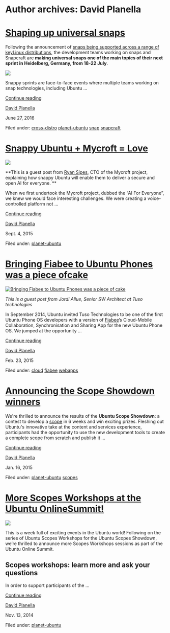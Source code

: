 





# Author archives: David Planella





#  [Shaping up universal snaps](/en/blog/2016/07/04/shaping-universal-snaps/)

Following the announcement of [snaps being supported across a range of keyLinux distributions](https://insights.ubuntu.com/2016/06/14/universal-snap-packages-launch-on-multiple-linux-distros), the development teams working on
snaps and Snapcraft are **making universal snaps one of the main topics of
their next sprint in Heidelberg, Germany, from 18-22 July**.

![](https://assets.ubuntu.com/v1/bb7f0c54-snaps-hero%403x.png)

Snappy sprints are face-to-face events where multiple teams working on snap
technologies, including Ubuntu ...

[Continue reading](/en/blog/2016/07/04/shaping-universal-snaps/)

[David Planella](/en/blog/authors/dpm/)

June 27, 2016

Filed under: [cross-distro](/en/blog/tags/cross-distro/) [planet-ubuntu](/en/blog/tags/planet-ubuntu/) [snap](/en/blog/tags/snap/)
[snapcraft](/en/blog/tags/snapcraft/)

#  [Snappy Ubuntu + Mycroft = Love](/en/blog/2015/09/04/snappy-ubuntu-mycroft-love/)

![](/static/devportal_uploaded/dbd77d6e-c22c-4e55-b399-337654344539-7b843660-3cb2-407b-83d0-be97c1b92ad8-media/2015/09/04/mycroft_in_love.gif)

**This is a guest post from [Ryan Sipes](https://plus.google.com/+RyanSipes/), CTO of the Mycroft project, explaining how snappy Ubuntu will enable them to deliver a secure and open AI for everyone. **

When we first undertook the Mycroft project, dubbed the “AI For Everyone”, we
knew we would face interesting challenges. We were creating a voice-controlled
platform not ...

[Continue reading](/en/blog/2015/09/04/snappy-ubuntu-mycroft-love/)

[David Planella](/en/blog/authors/dpm/)

Sept. 4, 2015

Filed under: [planet-ubuntu](/en/blog/tags/planet-ubuntu/)

#  [Bringing Fiabee to Ubuntu Phones was a piece ofcake](/en/blog/2015/02/23/bringing-fiabee-ubuntu-phones-was-piece-cake/)

[ ![Bringing Fiabee to Ubuntu Phones was a piece of cake](/static/devportal_uploaded/0d77755a-a4dd-4b09-846d-c60d49e9677f-uploads/zinnia/fiabee-ubuntu.png)
](/en/blog/2015/02/23/bringing-fiabee-ubuntu-phones-was-piece-cake/)

_This is a guest post from Jordi Allue, Senior SW Architect at Tuso
technologies_

In September 2014, Ubuntu invited Tuso Technologies to be one of the first
Ubuntu Phone OS developers with a version of [Fiabee](http://www.fiabee.com)’s
Cloud-Mobile Collaboration, Synchronisation and Sharing App for the new Ubuntu
Phone OS. We jumped at the opportunity ...

[Continue reading](/en/blog/2015/02/23/bringing-fiabee-ubuntu-phones-was-piece-cake/)

[David Planella](/en/blog/authors/dpm/)

Feb. 23, 2015

Filed under: [cloud](/en/blog/tags/cloud/) [fiabee](/en/blog/tags/fiabee/)
[webapps](/en/blog/tags/webapps/)

#  [Announcing the Scope Showdown winners](/en/blog/2015/01/16/announcing-scopes-showdown-winners/)

We're thrilled to announce the results of the **Ubuntu Scope Showdown**: a
contest to develop a [scope](http://developer.ubuntu.com/scopes) in 6 weeks
and win exciting prizes. Fleshing out Ubuntu's innovative take at the content
and services experience, participants had the opportunity to use the new
development tools to create a complete scope from scratch and publish it ...

[Continue reading](/en/blog/2015/01/16/announcing-scopes-showdown-winners/)

[David Planella](/en/blog/authors/dpm/)

Jan. 16, 2015

Filed under: [planet-ubuntu](/en/blog/tags/planet-ubuntu/)
[scopes](/en/blog/tags/scopes/)

#  [ More Scopes Workshops at the Ubuntu OnlineSummit!](/en/blog/2014/11/13/more-scopes-workshops-ubuntu-online-summit/)

![](https://swift.canonistack.canonical.com/v1/AUTH_c70ce6d1363e4692b1d4fde91eaa3b4b/devportal_uploaded/a91841f4-d68a-46bb-88ae-551407c5db52-uploads/zinnia/image-phone-naturallyneat-medium-700x296.jpg)

This is a week full of exciting events in the Ubuntu world! Following on the
series of Ubuntu Scopes Workshops for the Ubuntu Scopes Showdown, we’re
thrilled to announce more Scopes Workshops sessions as part of the Ubuntu
Online Summit.

## Scopes workshops: learn more and ask your questions

In order to support participants of the ...

[Continue reading](/en/blog/2014/11/13/more-scopes-workshops-ubuntu-online-summit/)

[David Planella](/en/blog/authors/dpm/)

Nov. 13, 2014

Filed under: [planet-ubuntu](/en/blog/tags/planet-ubuntu/)





